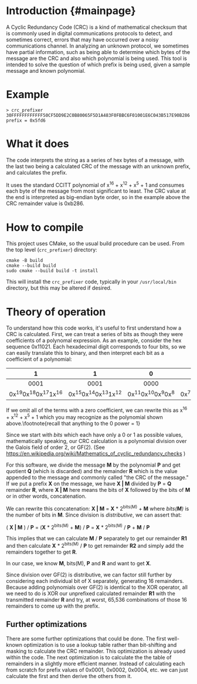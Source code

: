 # Introduction {#mainpage} #

A Cyclic Redundancy Code (CRC) is a kind of mathematical checksum that is commonly used in digital communications protocols to detect, and sometimes correct, errors that may have occurred over a noisy communications channel.  In analyzing an unknown protocol, we sometimes have partial information, such as being able to determine which bytes of the message are the CRC and also which polynomial is being used.  This tool is intended to solve the question of which prefix is being used, given a sample message and known polynomial.  

# Example
```
> crc_prefixer 30FFFFFFFFFFFF50CF5DD9E2C0B80065F5D1A483F0FBBC6F01001E6C043B517E90B286
prefix = 0x5fd6
```

# What it does
The code interprets the string as a series of hex bytes of a message, with the last two being a calculated CRC of the message with an unknown prefix, and calculates the prefix.

It uses the standard CCITT polynomial of x<sup>16</sup> + x<sup>12</sup> + x<sup>5</sup> + 1 and consumes each byte of the message from most significant to least.  The CRC value at the end is interpreted as big-endian byte order, so in the example above the CRC remainder value is 0xb286.

# How to compile
This project uses CMake, so the usual build procedure can be used.  From the top level (`crc_prefixer`) directory:

```
cmake -B build
cmake --build build
sudo cmake --build build -t install
```

This will install the `crc_prefixer` code, typically in your `/usr/local/bin` directory, but this may be altered if desired.

# Theory of operation
To understand how this code works, it's useful to first understand how a CRC is calculated.  First, we can treat a series of bits as though they were coefficients of a polynomal expression.  As an example, consider the hex sequence 0x11021.  Each hexadecimal digit corresponds to four bits, so we can easily translate this to binary, and then interpret each bit as a coefficient of a polynomial:

|   1  |   1  |   0  |   2  |   1  |
|:----:|:----:|:----:|:----:|:----:|
| 0001 | 0001 | 0000 | 0010 | 0001 |
| 0x<sup>19</sup>0x<sup>18</sup>0x<sup>17</sup>1x<sup>16</sup> | 0x<sup>15</sup>0x<sup>14</sup>0x<sup>13</sup>1x<sup>12</sup> | 0x<sup>11</sup>0x<sup>10</sup>0x<sup>9</sup>0x<sup>8</sup> | 0x<sup>7</sup>0x<sup>6</sup>1x<sup>5</sup>0x<sup>4</sup> | 0x<sup>3</sup>0x<sup>2</sup>0x<sup>1</sup>1x<sup>0</sup> |

If we omit all of the terms with a zero coefficient, we can rewrite this as x<sup>16</sup> + x<sup>12</sup> + x<sup>5</sup> + 1 which you may recognize as the polynomial shown above.\footnote{recall that anything to the 0 power = 1}

Since we start with *bits* which each have only a 0 or 1 as possible values, mathematically speaking, our CRC calculation is a polynomial division over the Galois field of order 2, or GF(2).  (See https://en.wikipedia.org/wiki/Mathematics_of_cyclic_redundancy_checks )


For this software, we divide the message **M** by the polynomial **P** and get quotient **Q** (which is discarded) and the remainder **R** which is the value appended to the message and commonly called "the CRC of the message."  If we put a prefix **X** on the message, we have **X | M** divided by **P** = **Q** remainder **R**, where **X | M** here means the bits of **X** followed by the bits of **M** or in other words, concatenation.

We can rewrite this concatenation: **X | M** = **X** * 2<sup>bits(M)</sup> + **M** where *bits(**M**)* is the number of bits in **M**. Since division is *distributive*, we can assert that:

( **X | M** ) / **P** = (**X** * 2<sup>bits(M)</sup> + **M**) / **P** = **X** * 2<sup>bits(M)</sup> / **P** + **M** / **P**

This implies that we can calculate **M** / **P** separately to get our remainder **R1** and then calculate **X** * 2<sup>bits(M)</sup> / **P** to get remainder **R2** and simply add the remainders together to get **R**.

In our case, we know **M**, bits(M), **P** and **R** and want to get **X**.

Since division over GF(2) is distributive, we can factor still further by considering each individual bit of X separately, generating 16 remainders.  Because adding polynomials over GF(2) is identical to the XOR operator, all we need to do is XOR our unprefixed calculated remainder **R1** with the transmitted remainder **R** and try, at worst, 65,536 combinations of those 16 remainders to come up with the prefix.

## Further optimizations ##
There are some further optimizations that could be done.  The first well-known optimization is to use a lookup table rather than bit-shifting and masking to calculate the CRC remainder.  This optimization is already used within the code.  The next optimization is to calculate the the table of remainders in a slightly more efficient manner.  Instead of calculating each from scratch for prefix values of 0x0001, 0x0002, 0x0004, etc. we can just calculate the first and then derive the others from it.
